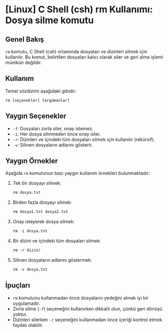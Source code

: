 # [Linux] C Shell (csh) rm Kullanımı: Dosya silme komutu

## Genel Bakış
`rm` komutu, C Shell (csh) ortamında dosyaları ve dizinleri silmek için kullanılır. Bu komut, belirtilen dosyaları kalıcı olarak siler ve geri alma işlemi mümkün değildir.

## Kullanım
Temel sözdizimi aşağıdaki gibidir:

```
rm [seçenekler] [argümanlar]
```

## Yaygın Seçenekler
- `-f`: Dosyaları zorla siler, onay istemez.
- `-i`: Her dosya silinmeden önce onay ister.
- `-r`: Dizinleri ve içindeki tüm dosyaları silmek için kullanılır (rekürsif).
- `-v`: Silinen dosyaların adlarını gösterir.

## Yaygın Örnekler
Aşağıda `rm` komutunun bazı yaygın kullanım örnekleri bulunmaktadır:

1. Tek bir dosyayı silmek:
   ```csh
   rm dosya.txt
   ```

2. Birden fazla dosyayı silmek:
   ```csh
   rm dosya1.txt dosya2.txt
   ```

3. Onay isteyerek dosya silmek:
   ```csh
   rm -i dosya.txt
   ```

4. Bir dizini ve içindeki tüm dosyaları silmek:
   ```csh
   rm -r dizin/
   ```

5. Silinen dosyaların adlarını göstermek:
   ```csh
   rm -v dosya.txt
   ```

## İpuçları
- `rm` komutunu kullanmadan önce dosyaların yedeğini almak iyi bir uygulamadır.
- Zorla silme (`-f`) seçeneğini kullanırken dikkatli olun, çünkü geri dönüşü yoktur.
- Dizinleri silerken `-r` seçeneğini kullanmadan önce içeriği kontrol etmek faydalı olabilir.